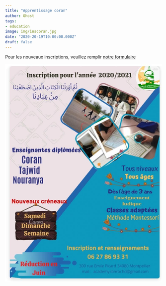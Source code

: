 ```yaml
---
title: "Apprentissage coran"
author: Ghost
tags: 
- education
image: img/inscoran.jpg
date: "2020-20-19T10:00:00.000Z"
draft: false
---
```

Pour les nouveaux inscriptions, veuillez remplir [notre formulaire](https://www.cognitoforms.com/JbkarEfer/CentreCulturelAverroesDeMontpellierACADÉMIELangueArabe)


  ![inscription coran](img/inscoran.jpg)
